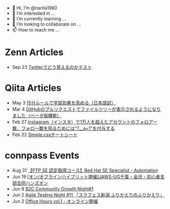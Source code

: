 - 👋 Hi, I’m @narita1980
- 👀 I’m interested in ...
- 🌱 I’m currently learning ...
- 💞️ I’m looking to collaborate on ...
- 📫 How to reach me ...

# Zenn Articles

<!-- profile updater begin: zenn -->
- Sep 23 [Twitterでどう見えるのかテスト](https://zenn.dev/narita1980/articles/cbb21f8d7f785752d6ac)
<!-- profile updater end: zenn -->

# Qiita Articles

<!-- profile updater begin: qiita -->
- May 3 [15分ルールで学習効果を高める（日本語訳）](https://qiita.com/narita1980/items/d0ad5246344fc6e4380f)
- Mar 4 [GitHubのプルリクエストでファイルツリーが表示されるようになりました（ベータ版機能）](https://qiita.com/narita1980/items/bee2c5232342a51e0415)
- Feb 27 [Instagram（インスタ）で1万人を超えたアカウントのフォロアー数、フォロー数を知るためには"?__a=1"を付与する](https://qiita.com/narita1980/items/630b7014fa893461b991)
- Feb 22 [Simple.cssチートシート](https://qiita.com/narita1980/items/fd2ccf0e91944aab9fd5)
<!-- profile updater end: qiita -->

# connpass Events

<!-- profile updater begin: connpass -->
- Aug 31 [【PTP SE 認定取得コース】Red Hat SE Specialist - Automation](https://redhat-open.connpass.com/event/248710/)
- Jun 19 [[オン/オフラインハイブリット開催]JAWS-UG千葉・金沢・初心者支部合同ハンズオン](https://jawsug-chiba.connpass.com/event/248245/)
- Jun 8 [B2C Community Growth Night#1](https://b2c-community.connpass.com/event/247434/)
- Jun 2 [Agile Testing Night #11 「スクフェス新潟 ふりかえりのふりかえり」](https://wingarc1st-spqi.connpass.com/event/248563/)
- Jun 2 [Office Hours vol.1 - オンライン開催](https://unerry.connpass.com/event/247708/)
<!-- profile updater end: connpass -->

<!---
narita1980/narita1980 is a ✨ special ✨ repository because its `README.md` (this file) appears on your GitHub profile.
You can click the Preview link to take a look at your changes.
--->
